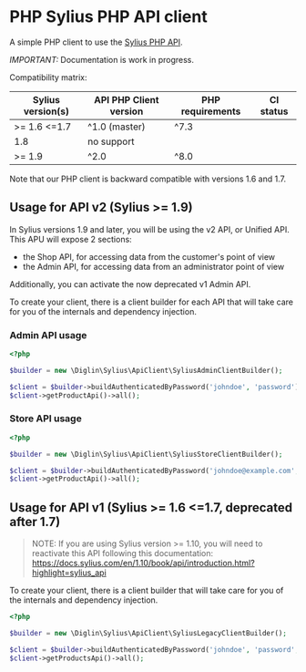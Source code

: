 # PHP Sylius PHP API client

A simple PHP client to use the [Sylius PHP API](https://docs.sylius.com/en/latest/api/).

*IMPORTANT:* Documentation is work in progress.

Compatibility matrix:

| Sylius version(s)  | API PHP Client version | PHP requirements |CI status                                                                                                                 |
|--------------------|------------------------|------------------|--------------------------------------------------------------------------------------------------------------------------|
| \>= 1.6 <=1.7      | ^1.0 (master)          | ^7.3             | |
| 1.8                | no support             |                  | |
| \>= 1.9            | ^2.0                   | ^8.0             | |

Note that our PHP client is backward compatible with versions 1.6 and 1.7.

## Usage for API v2 (Sylius >= 1.9)

In Sylius versions 1.9 and later, you will be using the v2 API, or Unified API.
This APU will expose 2 sections:
* the Shop API, for accessing data from the customer's point of view
* the Admin API, for accessing data from an administrator point of view

Additionally, you can activate the now deprecated v1 Admin API.

To create your client, there is a client builder for each API that will take care for
you of the internals and dependency injection.

### Admin API usage

```php
<?php

$builder = new \Diglin\Sylius\ApiClient\SyliusAdminClientBuilder();

$client = $builder->buildAuthenticatedByPassword('johndoe', 'password');
$client->getProductApi()->all();
```

### Store API usage

```php
<?php

$builder = new \Diglin\Sylius\ApiClient\SyliusStoreClientBuilder();

$client = $builder->buildAuthenticatedByPassword('johndoe@example.com', 'password');
$client->getProductApi()->all();
```

## Usage for API v1 (Sylius >= 1.6 <=1.7, deprecated after 1.7)

> NOTE: If you are using Sylius version >= 1.10, you will need to reactivate this API
> following this documentation: https://docs.sylius.com/en/1.10/book/api/introduction.html?highlight=sylius_api

To create your client, there is a client builder that will take care for
you of the internals and dependency injection.

```php
<?php

$builder = new \Diglin\Sylius\ApiClient\SyliusLegacyClientBuilder();

$client = $builder->buildAuthenticatedByPassword('johndoe', 'password', '<api key>', '<api secret>');
$client->getProductsApi()->all();
```


